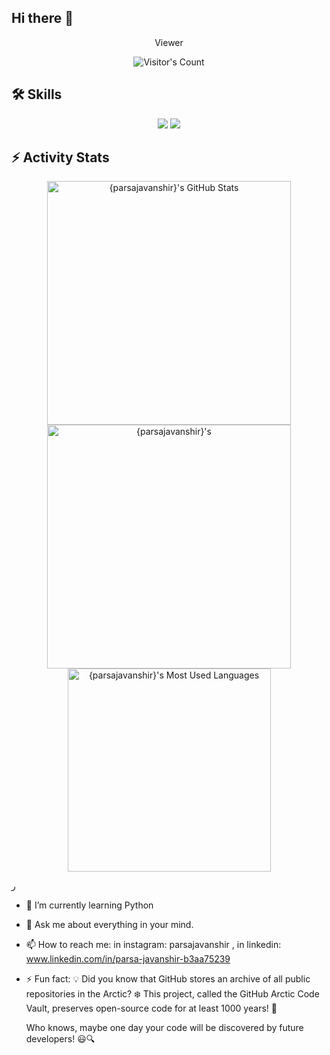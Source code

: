 ## Hi there 👋

<div align="center"> 
  <p>Viewer</p>
  <img src="https://profile-counter.glitch.me/parsajavanshir/count.svg" alt="Visitor's Count" />
</div>

## 🛠️ Skills
<p align="center">
  <img src="https://skillicons.dev/icons?i=python,ts,nodejs,expressjs,mongodb" />
  <img src="https://skillicons.dev/icons?i=html,css,js,d3,git,postman" />
</p>

## ⚡️ Activity Stats

<div align=center>
  <img width=390 src="https://github-readme-stats.vercel.app/api?username={parsajavanshir}&theme=transparent&count_private=true&show_icons=true&rank_icon=github&locale=en" alt="{parsajavanshir}'s GitHub Stats" />
  <img width=390 src="https://github-readme-streak-stats.herokuapp.com/?user={parsajavanshir}&theme=transparent&count_private=true&border_radius=10&locale=en" alt="{parsajavanshir}'s" />
  <img width=325 src="https://github-readme-stats.vercel.app/api/top-langs?username={parsajavanshir}&theme=transparent&layout=donut&hide=css&langs_count=8&border_radius=10&show_icons=true&locale=en" alt="{parsajavanshir}'s Most Used Languages" />
</div>

ر
<!--
**parsajavanshir/parsajavanshir** is a ✨ _special_ ✨ repository because its `README.md` (this file) appears on your GitHub profile.

Here are some ideas to get you started:
-->

- 🌱 I’m currently learning Python
- 💬 Ask me about everything in your mind.
- 📫 How to reach me: in instagram: parsajavanshir , in linkedin: www.linkedin.com/in/parsa-javanshir-b3aa75239
- ⚡ Fun fact:
  💡 Did you know that GitHub stores an archive of all public repositories in the Arctic? ❄️ This project, called the GitHub Arctic Code Vault, preserves open-source code for    at least 1000 years! 🚀

   Who knows, maybe one day your code will be discovered by future developers! 😃🔍

